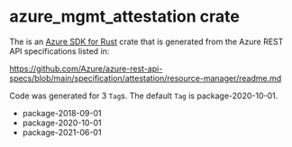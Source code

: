 # azure_mgmt_attestation crate

The is an [Azure SDK for Rust](https://github.com/Azure/azure-sdk-for-rust) crate that is generated from the Azure REST API specifications listed in:

https://github.com/Azure/azure-rest-api-specs/blob/main/specification/attestation/resource-manager/readme.md

Code was generated for 3 `Tag`s. The default `Tag` is package-2020-10-01.


- package-2018-09-01
- package-2020-10-01
- package-2021-06-01